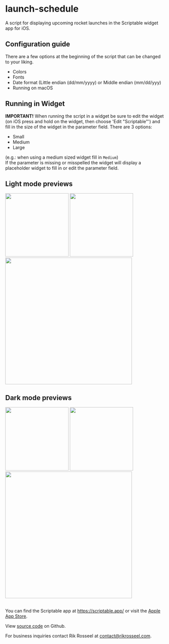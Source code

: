 # launch-schedule
A script for displaying upcoming rocket launches in the Scriptable widget app for iOS.

## Configuration guide
There are a few options at the beginning of the script that can be changed to your liking.

* Colors
* Fonts
* Date format (Little endian (dd/mm/yyyy) or Middle endian (mm/dd/yyy)
* Running on macOS

## Running in Widget
**IMPORTANT!** When running the script in a widget be sure to edit the widget (on iOS press and hold on the widget, then choose 'Edit "Scriptable"') and fill in the size of the widget in the parameter field.
There are 3 options:
* Small
* Medium
* Large

(e.g.: when using a medium sized widget fill in `Medium`)\
If the parameter is missing or misspelled the widget will display a placeholder widget to fill in or edit the parameter field.

## Light mode previews
<img src="https://user-images.githubusercontent.com/36194842/190871200-2c9464ee-4387-4746-aa04-d4c07eeae75e.png" height="200" />
<img src="https://user-images.githubusercontent.com/36194842/190871197-7639260e-a09e-4b45-98f5-85901d2e187a.png" height="200" />
<img src="https://user-images.githubusercontent.com/36194842/190871187-75b05770-6a27-4733-a1e1-235b1413712e.png" height="400" />

## Dark mode previews
<img src="https://user-images.githubusercontent.com/36194842/190871199-ed87f00b-e90b-4e33-be66-017fabe9ba57.png" height="200" />
<img src="https://user-images.githubusercontent.com/36194842/190871196-311066df-6305-4ba7-ac5e-bbafc3e4ced4.png" height="200" />
<img src="https://user-images.githubusercontent.com/36194842/190871194-396d46f3-35ef-42e8-8abd-d09e8c34f01e.png" height="400" />



\
You can find the Scriptable app at https://scriptable.app/ or visit the [Apple App Store](https://apps.apple.com/us/app/scriptable/id1405459188).

View [source code](https://github.com/rik-rosseel/launch-schedule) on Github.

For business inquiries contact Rik Rosseel at contact@rikrosseel.com.

